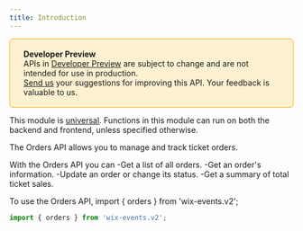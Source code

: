 ```yaml
---
title: Introduction
---
```


<div style="background-color: #FEF1D1; padding: 18px 24px; border-radius: 6px; border: 1px solid #FDB10C; box-sizing: border-box; display: inline-block">
    <b>Developer Preview</b>
    <br/>
    <span>APIs in <a href="https://www.wix.com/velo/reference/api-overview/developer-preview">Developer Preview</a> are subject to change and are not intended for use in production.<br/><a href="mailto:velo-preview-feedback@wix.com">Send us</a> your suggestions for improving this API. Your feedback is valuable to us.</span>
</div>

This module is [universal](https://support.wix.com/https://www.wix.com/velo/reference/api-overview/api-versions#universal-modules). Functions in this module can run on both the backend and frontend, unless specified otherwise.

The Orders API allows you to manage and track ticket orders.

With the Orders API you can
-Get a list of all orders.
-Get an order's information.
-Update an order or change its status.
-Get a summary of total ticket sales.


To use the Orders API,
import { orders } from 'wix-events.v2';

```js
import { orders } from 'wix-events.v2';
```
